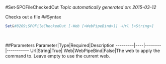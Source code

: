 #Set&#8209;SPOFileCheckedOut
*Topic automatically generated on: 2015-03-12*

Checks out a file
##Syntax
```powershell
Set&#8209;SPOFileCheckedOut [-Web [<WebPipeBind>]] -Url [<String>]
```
&nbsp;

##Parameters
Parameter|Type|Required|Description
---------|----|--------|-----------
Url|String|True|
Web|WebPipeBind|False|The web to apply the command to. Leave empty to use the current web.
